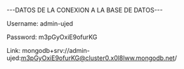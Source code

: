 ---DATOS DE LA CONEXION A LA BASE DE DATOS---

Username: admin-ujed

Password: m3pGyOxiE9ofurKG

Link: mongodb+srv://admin-ujed:m3pGyOxiE9ofurKG@cluster0.x0l8lww.mongodb.net/